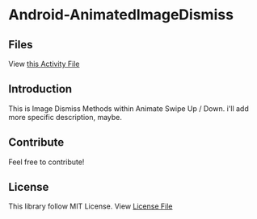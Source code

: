 # Android-AnimatedImageDismiss

## Files
View [this Activity File](https://github.com/WindSekirun/Android-AnimatedImageDismiss/blob/master/app/src/main/java/com/github/windekirun/imagedismiss/ImageDismissActivity.java) 

## Introduction

This is Image Dismiss Methods within Animate Swipe Up / Down.
i'll add more specific description, maybe.

## Contribute

Feel free to contribute!

## License

This library follow MIT License. View [License File](License.md)
